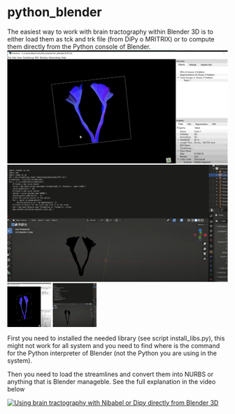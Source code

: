 # python_blender

The easiest way to work with brain tractography within Blender 3D is to either load them as tck and trk file (from DiPy o MRITRIX) or to compute them directly from the Python console of Blender.
![alt text](https://github.com/alecrimi/python_blender/blob/main/Capture_TRK.PNG)
![alt text](https://github.com/alecrimi/python_blender/blob/main/Capture_Blender.PNG  )
<img src="https://github.com/alecrimi/python_blender/blob/main/Capture_TRK.PNG" width="100" height="100"> 
<img src="https://github.com/alecrimi/python_blender/blob/main/Capture_Blender.PNG" width="100" height="100">

First you need to installed the needed library (see script install_libs.py), this might not work for all system and you need to find where is the command for the Python interpreter of Blender (not the Python you are using in the system).

Then you need to load the streamlines and convert them into NURBS or anything that is Blender manageble.
See the full explanation in the video below

[![Using brain tractography with Nibabel or Dipy directly from Blender 3D](https://img.youtube.com/vi/ANkq9EAEEeI/0.jpg)](https://www.youtube.com/watch?v=ANkq9EAEEeI "Using brain tractography with Nibabel or Dipy directly from Blender 3D")
